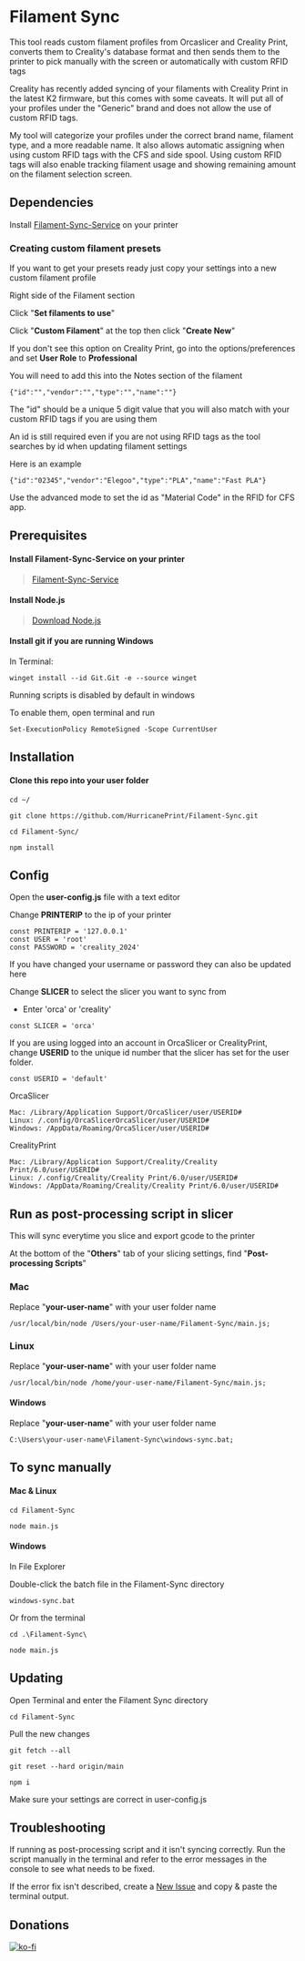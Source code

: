 # Filament Sync 
This tool reads custom filament profiles from Orcaslicer and Creality Print, converts them to Creality's database format and then sends them to the printer to pick manually with the screen or automatically with custom RFID tags

Creality has recently added syncing of your filaments with Creality Print in the latest K2 firmware, but this comes with some caveats. It will put all of your profiles under the "Generic" brand and does not allow the use of custom RFID tags. 

My tool will categorize your profiles under the correct brand name, filament type, and a more readable name. It also allows automatic assigning when using custom RFID tags with the CFS and side spool. Using custom RFID tags will also enable tracking filament usage and showing remaining amount on the filament selection screen.


## Dependencies

Install [Filament-Sync-Service](https://github.com/HurricanePrint/Filament-Sync-Service) on your printer

### Creating custom filament presets

If you want to get your presets ready just copy your settings into a new custom filament profile

Right side of the Filament section 

Click "**Set filaments to use**"

Click "**Custom Filament**" at the top then click "**Create New**"

If you don't see this option on Creality Print, go into the options/preferences and set **User Role** to **Professional**

You will need to add this into the Notes section of the filament

```
{"id":"","vendor":"","type":"","name":""}
```

The "id" should be a unique 5 digit value that you will also match with your custom RFID tags if you are using them

An id is still required even if you are not using RFID tags as the tool searches by id when updating filament settings

Here is an example

```
{"id":"02345","vendor":"Elegoo","type":"PLA","name":"Fast PLA"}
```

Use the advanced mode to set the id as "Material Code" in the RFID for CFS app.

## Prerequisites

#### Install Filament-Sync-Service on your printer

>[Filament-Sync-Service](https://github.com/HurricanePrint/Filament-Sync-Service)

#### Install Node.js

>[Download Node.js](https://nodejs.org/en)

#### Install git if you are running Windows

In Terminal:

    winget install --id Git.Git -e --source winget

Running scripts is disabled by default in windows

 To enable them, open terminal and run

```
Set-ExecutionPolicy RemoteSigned -Scope CurrentUser
```

## Installation

#### Clone this repo into your user folder

```
cd ~/
```
    git clone https://github.com/HurricanePrint/Filament-Sync.git

```
cd Filament-Sync/
```

```
npm install
```

## Config

Open the **user-config.js** file with a text editor

Change **PRINTERIP** to the ip of your printer

```
const PRINTERIP = '127.0.0.1'
const USER = 'root'
const PASSWORD = 'creality_2024'
```
If you have changed your username or password they can also be updated here

Change **SLICER** to select the slicer you want to sync from 

* Enter 'orca' or 'creality'

```
const SLICER = 'orca'
```

If you are using logged into an account in OrcaSlicer or CrealityPrint, change **USERID** to the unique id number that the slicer has set for the user folder.

```
const USERID = 'default'
```

OrcaSlicer

    Mac: /Library/Application Support/OrcaSlicer/user/USERID#
    Linux: /.config/OrcaSlicerOrcaSlicer/user/USERID#
    Windows: /AppData/Roaming/OrcaSlicer/user/USERID#

CrealityPrint

    Mac: /Library/Application Support/Creality/Creality Print/6.0/user/USERID#
    Linux: /.config/Creality/Creality Print/6.0/user/USERID#
    Windows: /AppData/Roaming/Creality/Creality Print/6.0/user/USERID#


## Run as post-processing script in slicer

This will sync everytime you slice and export gcode to the printer

At the bottom of the "**Others**" tab of your slicing settings, find "**Post-processing Scripts**" 

### Mac 

Replace "**your-user-name**" with your user folder name

```
/usr/local/bin/node /Users/your-user-name/Filament-Sync/main.js;
```

### Linux

Replace "**your-user-name**" with your user folder name

```
/usr/local/bin/node /home/your-user-name/Filament-Sync/main.js;
```

#### Windows

Replace "**your-user-name**" with your user folder name

```
C:\Users\your-user-name\Filament-Sync\windows-sync.bat;
```

## To sync manually


#### Mac & Linux

```
cd Filament-Sync
```

```
node main.js
```

#### Windows 

In File Explorer

Double-click the batch file in the Filament-Sync directory

```
windows-sync.bat
```

Or from the terminal

```
cd .\Filament-Sync\
```

```
node main.js
```

## Updating

Open Terminal and enter the Filament Sync directory

```
cd Filament-Sync
```

Pull the new changes

```
git fetch --all
```

```
git reset --hard origin/main 
```

```
npm i
```

Make sure your settings are correct in user-config.js 

## Troubleshooting

If running as post-processing script and it isn't syncing correctly. Run the script manually in the terminal and refer to the error messages in the console to see what needs to be fixed.

If the error fix isn't described, create a [New Issue](https://github.com/HurricanePrint/Filament-Sync/issues/new/choose) and copy & paste the terminal output. 

## Donations
[![ko-fi](https://ko-fi.com/img/githubbutton_sm.svg)](https://ko-fi.com/P5P11AL9ZR)
